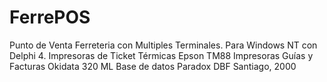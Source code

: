 # FerrePOS
 Punto de Venta Ferreteria con Multiples Terminales.
 Para Windows NT con Delphi 4.
 Impresoras de Ticket Térmicas Epson TM88
 Impresoras Guías y Facturas Okidata 320 ML
 Base de datos Paradox DBF
 Santiago, 2000
